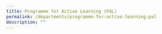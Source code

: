 ```yaml
---
title: Programme for Active Learning (PAL)
permalink: /departments/programme-for-active-learning-pal
description: ""
---
```

